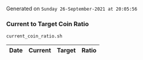 Generated on `Sunday 26-September-2021 at 20:05:56`

### Current to Target Coin Ratio
`current_coin_ratio.sh`

Date|Current|Target|Ratio
---|---|---|---

